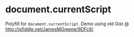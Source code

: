 document.currentScript
======================

Polyfill for `document.currentScript`. Demo using old Gist @ http://jsfiddle.net/JamesMGreene/9DFc9/
